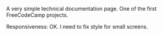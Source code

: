 A very simple technical documentation page. 
One of the first FreeCodeCamp projects.

Responsiveness: OK. I need to fix style for small screens.
